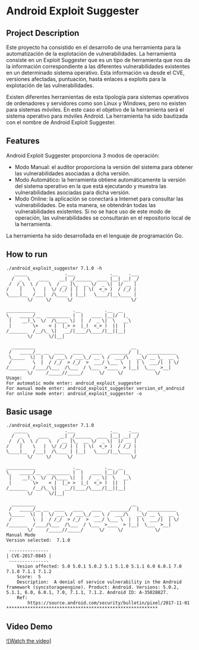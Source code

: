 # Android Exploit Suggester

## Project Description
Este proyecto ha consistido en el desarrollo de una herramienta para la automatización de la explotación de vulnerabilidades. La herramienta consiste en un Exploit Suggester que es un tipo de herramienta que nos da la información correspondiente a las diferentes vulnerabilidades existentes en un determinado sistema operativo. Esta información va desde el CVE, versiones afectadas, puntuación, hasta enlaces a exploits para la explotación de las vulnerabilidades.

Existen diferentes herramientas de esta tipología para sistemas operativos de ordenadores y servidores como son Linux y Windows, pero no existen para sistemas móviles. En este caso el objetivo de la herramienta será el sistema operativo para móviles Android. La herramienta ha sido bautizada con el nombre de Android Exploit Suggester.

## Features
Android Exploit Suggester proporciona 3 modos de operación:
+ Modo Manual: el auditor proporciona la versión del sistema para obtener las vulnerabilidades asociadas a dicha versión.
+ Modo Automático: la herramienta obtiene automáticamente la versión del sistema operativo en la que está ejecutando y muestra las vulnerabilidades asociadas para dicha versión.
+ Modo Online: la aplicación se conectará a Internet para consultar las vulnerabilidades. De esta manera, se obtendrán todas las vulnerabilidades existentes. Si no se hace uso de este modo de operación, las vulnerabilidades se consultarán en el repositorio
local de la herramienta.

La herramienta ha sido desarrollada en el lenguaje de programación Go.

## How to run
    ./android_exploit_suggester 7.1.0 -h
       _____              .___             .__    .___
      /  _  \   ____    __| _/______  ____ |__| __| _/
     /  /_\  \ /    \  / __ |\_  __ \/  _ \|  |/ __ | 
    /    |    \   |  \/ /_/ | |  | \(  <_> )  / /_/ | 
    \____|__  /___|  /\____ | |__|   \____/|__\____ | 
            \/     \/      \/                      \/ 

    ___________              .__         .__  __   
    \_   _____/__  _________ |  |   ____ |__|/  |_ 
     |    __)_\  \/  /\____ \|  |  /  _ \|  \   __\
     |        \>    < |  |_> >  |_(  <_> )  ||  |  
    /_______  /__/\_ \|   __/|____/\____/|__||__|
            \/      \/|__|                        

      _________                                    __                
     /   _____/__ __  ____   ____   ____   _______/  |_  ___________ 
     \_____  \|  |  \/ ___\ / ___\_/ __ \ /  ___/\   __\/ __ \_  __ \
     /        \  |  / /_/  > /_/  >  ___/ \___ \  |  | \  ___/|  | \/
    /_______  /____/\___  /\___  / \___  >____  > |__|  \___  >__|  
            \/     /_____//_____/      \/     \/            \/      
    Usage:
    For automatic mode enter: android_exploit_suggester
    For manual mode enter: android_exploit_suggester version_of_android
    For online mode enter: android_exploit_suggester -o


## Basic usage

    ./android_exploit_suggester 7.1.0
       _____              .___             .__    .___
      /  _  \   ____    __| _/______  ____ |__| __| _/
     /  /_\  \ /    \  / __ |\_  __ \/  _ \|  |/ __ | 
    /    |    \   |  \/ /_/ | |  | \(  <_> )  / /_/ | 
    \____|__  /___|  /\____ | |__|   \____/|__\____ | 
            \/     \/      \/                      \/ 

    ___________              .__         .__  __   
    \_   _____/__  _________ |  |   ____ |__|/  |_ 
     |    __)_\  \/  /\____ \|  |  /  _ \|  \   __\
     |        \>    < |  |_> >  |_(  <_> )  ||  |  
    /_______  /__/\_ \|   __/|____/\____/|__||__|
            \/      \/|__|                        

      _________                                    __                
     /   _____/__ __  ____   ____   ____   _______/  |_  ___________ 
     \_____  \|  |  \/ ___\ / ___\_/ __ \ /  ___/\   __\/ __ \_  __ \
     /        \  |  / /_/  > /_/  >  ___/ \___ \  |  | \  ___/|  | \/
    /_______  /____/\___  /\___  / \___  >____  > |__|  \___  >__|  
            \/     /_____//_____/      \/     \/            \/      
    Manual Mode
    Version selected:  7.1.0

     ---------------
    | CVE-2017-0845 |
     ---------------
        Vesion affected: 5.0 5.0.1 5.0.2 5.1 5.1.0 5.1.1 6.0 6.0.1 7.0 7.1.0 7.1.1 7.1.2 
        Score:  5
        Description:  A denial of service vulnerability in the Android framework (syncstorageengine). Product: Android. Versions: 5.0.2, 5.1.1, 6.0, 6.0.1, 7.0, 7.1.1, 7.1.2. Android ID: A-35028827.
        Ref:
            https://source.android.com/security/bulletin/pixel/2017-11-01
    *********************************************************
    
    
## Video Demo

[![Watch the video]](https://vimeo.com/289135101)
